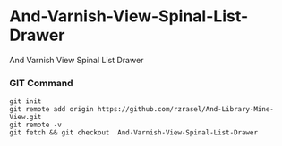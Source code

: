 # And-Varnish-View-Spinal-List-Drawer
And Varnish View Spinal List Drawer


### GIT Command
```git_command
git init
git remote add origin https://github.com/rzrasel/And-Library-Mine-View.git
git remote -v
git fetch && git checkout  And-Varnish-View-Spinal-List-Drawer
```

